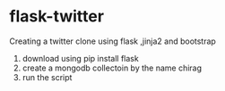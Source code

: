 # flask-twitter
Creating a twitter clone using flask ,jinja2 and bootstrap
1. download  using pip install flask
2. create a mongodb collectoin by the name chirag
3. run the script
